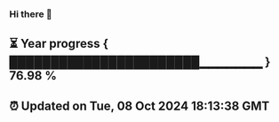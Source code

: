 ### Hi there 👋
⏳ Year progress { ███████████████████████▁▁▁▁▁▁▁ } 76.98 %
---
⏰ Updated on Tue, 08 Oct 2024 18:13:38 GMT
---
